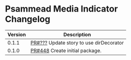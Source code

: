 # Psammead Media Indicator Changelog

<!-- prettier-ignore -->
| Version | Description |
| ------- | ----------- |
| 0.1.1   | [PR#???](https://github.com/BBC-News/psammead/pull/???) Update story to use dirDecorator |
| 0.1.0   | [PR#448](https://github.com/BBC-News/psammead/pull/448) Create initial package. |
